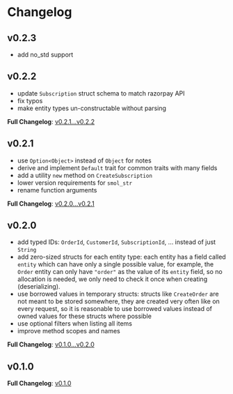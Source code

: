 # Changelog

## v0.2.3

- add no_std support

## v0.2.2

- update `Subscription` struct schema to match razorpay API
- fix typos
- make entity types un-constructable without parsing

**Full Changelog**: [v0.2.1...v0.2.2](https://github.com/a-rustacean/rusty-razorpay/compare/v0.2.1...v0.2.2)

## v0.2.1

- use `Option<Object>` instead of `Object` for notes
- derive and implement `Default` trait for common traits with many fields
- add a utility `new` method on `CreateSubscription`
- lower version requirements for `smol_str`
- rename function arguments

**Full Changelog**: [v0.2.0...v0.2.1](https://github.com/a-rustacean/rusty-razorpay/compare/v0.2.0...v0.2.1)

## v0.2.0

- add typed IDs:
  `OrderId`, `CustomerId`, `SubscriptionId`, ... instead of just `String`
- add zero-sized structs for each entity type: each entity has a field called `entity` which can have only a single possible value, for example, the `Order` entity can only have `"order"` as the value of its `entity` field, so no allocation is needed, we only need to check it once when creating (deserializing).
- use borrowed values in temporary structs:
  structs like  `CreateOrder` are not meant to be stored somewhere, they are created very often like on every request, so it is reasonable to use borrowed values instead of owned values for these structs where possible
- use optional filters when listing all items
- improve method scopes and names

**Full Changelog**: [v0.1.0...v0.2.0](https://github.com/a-rustacean/rusty-razorpay/compare/v0.1.0...v0.2.0)

## v0.1.0

**Full Changelog**: [v0.1.0](https://github.com/a-rustacean/rusty-razorpay/commits/v0.1.0)
